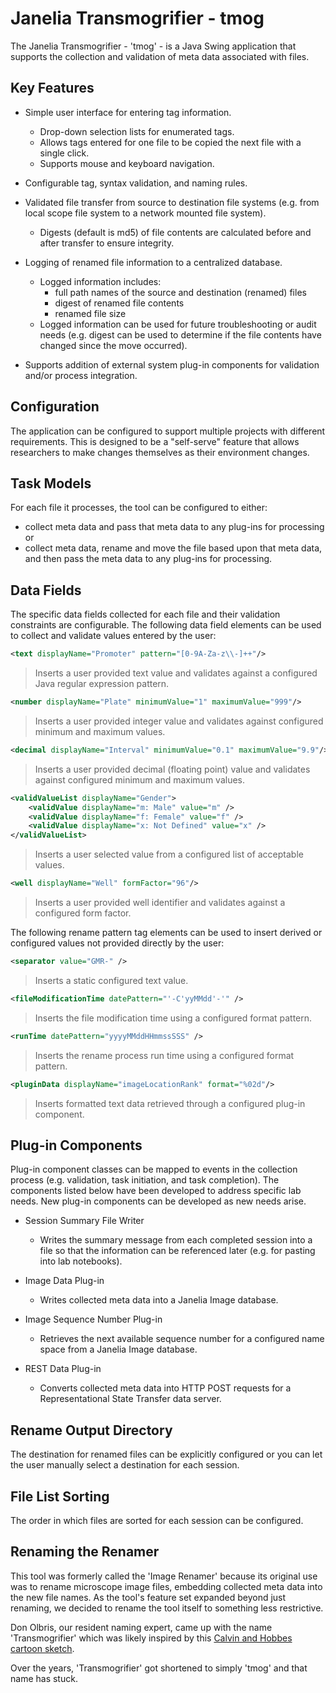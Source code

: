 # Janelia Transmogrifier - tmog

The Janelia Transmogrifier - 'tmog' - is a Java Swing application that supports the collection and 
validation of meta data associated with files. 

## Key Features

* Simple user interface for entering tag information.
  * Drop-down selection lists for enumerated tags.
  * Allows tags entered for one file to be copied the next file with a single click.
  * Supports mouse and keyboard navigation.
  
* Configurable tag, syntax validation, and naming rules.

* Validated file transfer from source to destination file systems 
  (e.g. from local scope file system to a network mounted file system).
  * Digests (default is md5) of file contents are calculated before and after transfer to ensure integrity.

* Logging of renamed file information to a centralized database.
  * Logged information includes:
    * full path names of the source and destination (renamed) files
    * digest of renamed file contents
    * renamed file size
  * Logged information can be used for future troubleshooting or audit needs 
    (e.g. digest can be used to determine if the file contents have changed since the move occurred).

* Supports addition of external system plug-in components for validation and/or process integration.
 
## Configuration

The application can be configured to support multiple projects with different requirements. 
This is designed to be a "self-serve" feature that allows researchers to make changes themselves as their 
environment changes.

## Task Models

For each file it processes, the tool can be configured to either:
* collect meta data and pass that meta data to any plug-ins for processing or
* collect meta data, rename and move the file based upon that meta data, 
  and then pass the meta data to any plug-ins for processing.

## Data Fields

The specific data fields collected for each file and their validation constraints are configurable. 
The following data field elements can be used to collect and validate values entered by the user:

```xml
<text displayName="Promoter" pattern="[0-9A-Za-z\\-]++"/> 
```
> Inserts a user provided text value and validates against a configured Java regular expression pattern.

```xml
<number displayName="Plate" minimumValue="1" maximumValue="999"/>
```
> Inserts a user provided integer value and validates against configured minimum and maximum values.

```xml
<decimal displayName="Interval" minimumValue="0.1" maximumValue="9.9"/>
```
> Inserts a user provided decimal (floating point) value and validates against configured minimum and maximum values.

```xml
<validValueList displayName="Gender">
    <validValue displayName="m: Male" value="m" />
    <validValue displayName="f: Female" value="f" />
    <validValue displayName="x: Not Defined" value="x" />
</validValueList>
```
> Inserts a user selected value from a configured list of acceptable values.

```xml
<well displayName="Well" formFactor="96"/>
```
> Inserts a user provided well identifier and validates against a configured form factor.

The following rename pattern tag elements can be used to insert derived or configured values not provided 
directly by the user:

```xml
<separator value="GMR-" />
```
> Inserts a static configured text value.

```xml
<fileModificationTime datePattern="'-C'yyMMdd'-'" />
```
> Inserts the file modification time using a configured format pattern.

```xml
<runTime datePattern="yyyyMMddHHmmssSSS" />
```
> Inserts the rename process run time using a configured format pattern.

```xml
<pluginData displayName="imageLocationRank" format="%02d"/>
```
> Inserts formatted text data retrieved through a configured plug-in component.

## Plug-in Components

Plug-in component classes can be mapped to events in the collection process (e.g. validation, task initiation, and task completion). The components listed below have been developed to address specific lab needs. New plug-in components can be developed as new needs arise.

* Session Summary File Writer
  * Writes the summary message from each completed session into a file so that the information can be referenced later (e.g. for pasting into lab notebooks).

* Image Data Plug-in
  * Writes collected meta data into a Janelia Image database.

* Image Sequence Number Plug-in
  * Retrieves the next available sequence number for a configured name space from a Janelia Image database.

* REST Data Plug-in
  * Converts collected meta data into HTTP POST requests for a Representational State Transfer data server.

## Rename Output Directory

The destination for renamed files can be explicitly configured or you can let the user manually select a destination for each session.


## File List Sorting

The order in which files are sorted for each session can be configured.

## Renaming the Renamer

This tool was formerly called the 'Image Renamer' because its original use was to rename microscope image files, 
embedding collected meta data into the new file names. As the tool's feature set expanded beyond just renaming, 
we decided to rename the tool itself to something less restrictive. 

Don Olbris, our resident naming expert, came up with the name 'Transmogrifier' which was likely inspired 
by this [Calvin and Hobbes cartoon sketch](http://www.lovine.com/hobbes/comics/transmogrifier.html).

Over the years, 'Transmogrifier' got shortened to simply 'tmog' and that name has stuck.